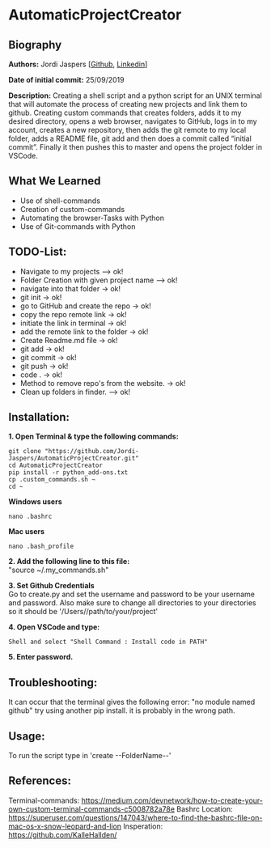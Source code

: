 # AutomaticProjectCreator 

## Biography  
**Authors:**
Jordi Jaspers [[Github](https://github.com/Jordi-Jaspers "Github Page"), [Linkedin](https://www.linkedin.com/in/jordi-jaspers/ "Linkedin Page")] 
  
**Date of initial commit:**
25/09/2019 

**Description:**
Creating a shell script and a python script for an UNIX terminal that will automate the process of creating new projects and link them to github. Creating custom commands that creates folders, adds it to my desired directory, opens a web browser, navigates to GitHub, logs in to my account, creates a new repository, then adds the git remote to my local folder, adds a README file, git add and then does a commit called “initial commit”. Finally it then pushes this to master and opens the project folder in VSCode.  

## What We Learned
* Use of shell-commands  
* Creation of custom-commands  
* Automating the browser-Tasks with Python  
* Use of Git-commands with Python  
  
## TODO-List:  
- Navigate to my projects  --> ok!  
- Folder Creation with given project name  --> ok!  
- navigate into that folder  -> ok!  
- git init  -> ok!  
- go to GitHub and create the repo  -> ok!  
- copy the repo remote link  -> ok!  
- initiate the link in terminal  -> ok!  
- add the remote link to the folder  -> ok!  
- Create Readme.md file  -> ok!  
- git add  -> ok!  
- git commit  -> ok!  
- git push  -> ok!  
- code .  -> ok!  
- Method to remove repo's from the website. -> ok!
- Clean up folders in finder. --> ok!
  
## Installation:  
**1. Open Terminal & type the following commands:**  
  
```
git clone "https://github.com/Jordi-Jaspers/AutomaticProjectCreator.git"
cd AutomaticProjectCreator 
pip install -r python_add-ons.txt 
cp .custom_commands.sh ~
cd ~  
```
  
**Windows users**  
```
nano .bashrc
```
  
**Mac users**  
```
nano .bash_profile
```
  
**2. Add the following line to this file:**  
"source ~/.my_commands.sh"
  
**3. Set Github Credentials**  
Go to create.py and set the username and password to be your username and password.
Also make sure to change all directories to your directories so it should be '/Users/<your username>/path/to/your/project'
  
**4. Open VSCode and type:**  
```
Shell and select "Shell Command : Install code in PATH" 
```
  
**5. Enter password.**   
  
## Troubleshooting:  
It can occur that the terminal gives the following error: "no module named github" try using another pip install. it is probably in the wrong path.  
    
## Usage:  
To run the script type in 'create --FolderName--'  
  
## References:  
Terminal-commands: <https://medium.com/devnetwork/how-to-create-your-own-custom-terminal-commands-c5008782a78e>
Bashrc Location: <https://superuser.com/questions/147043/where-to-find-the-bashrc-file-on-mac-os-x-snow-leopard-and-lion>
Insperation: <https://github.com/KalleHallden/>
